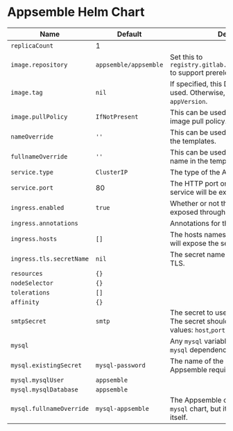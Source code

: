 # Appsemble Helm Chart

| Name                     | Default               | Description                                                                                                                          |
| ------------------------ | --------------------- | ------------------------------------------------------------------------------------------------------------------------------------ |
| `replicaCount`           | 1                     |                                                                                                                                      |
| `image.repository`       | `appsemble/appsemble` | Set this to `registry.gitlab.io/appsemble/appsemble` to support prerelease versions.                                                 |
| `image.tag`              | `nil`                 | If specified, this Docker image tag will be used. Otherwise, it will use the chart’s `appVersion`.                                   |
| `image.pullPolicy`       | `IfNotPresent`        | This can be used to override the default image pull policy.                                                                          |
| `nameOverride`           | `''`                  | This can be used to override the name in the templates.                                                                              |
| `fullnameOverride`       | `''`                  | This can be used to override the full name in the templates.                                                                         |
| `service.type`           | `ClusterIP`           | The type of the Appsemble service.                                                                                                   |
| `service.port`           | 80                    | The HTTP port on which the Appsemble service will be exposed to the cluster.                                                         |
| `ingress.enabled`        | `true`                | Whether or not the the service should be exposed through an ingress.                                                                 |
| `ingress.annotations`    |                       | Annotations for the Appsemble ingress.                                                                                               |
| `ingress.hosts`          | `[]`                  | The hosts names on which the ingress will expose the service.                                                                        |
| `ingress.tls.secretName` | `nil`                 | The secret name to use to configure TLS.                                                                                             |
| `resources`              | `{}`                  |                                                                                                                                      |
| `nodeSelector`           | `{}`                  |                                                                                                                                      |
| `tolerations`            | `[]`                  |                                                                                                                                      |
| `affinity`               | `{}`                  |                                                                                                                                      |
| `smtpSecret`             | `smtp`                | The secret to use for configuring SMTP. The secret should contain the following values: `host`,`port`,`secure`,`user`,`pass`,`from`. |
| `mysql`                  |                       | Any `mysql` variables are passed into the `mysql` dependency chart.                                                                  |
| `mysql.existingSecret`   | `mysql-password`      | The name of the MySQL secret to use. Appsemble requires this.                                                                        |
| `mysql.mysqlUser`        | `appsemble`           |                                                                                                                                      |
| `mysql.mysqlDatabase`    | `appsemble`           |                                                                                                                                      |
| `mysql.fullnameOverride` | `mysql-appsemble`     | The Appsemble chart passes this to the `mysql` chart, but it also uses this variable itself.                                         |
